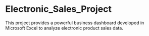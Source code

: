 # Electronic_Sales_Project
This project provides a powerful business dashboard developed in Microsoft Excel to analyze electronic product sales data.
